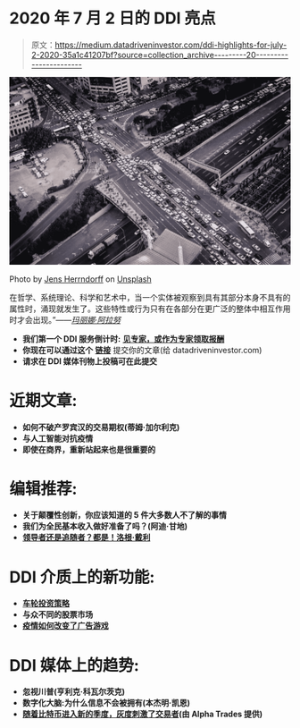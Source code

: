 # 2020 年 7 月 2 日的 DDI 亮点

> 原文：<https://medium.datadriveninvestor.com/ddi-highlights-for-july-2-2020-35a1c41207bf?source=collection_archive---------20----------------------->

![](img/a1ff1f50414623b9b177a9d5364e2dc2.png)

Photo by [Jens Herrndorff](https://unsplash.com/@jens_h?utm_source=medium&utm_medium=referral) on [Unsplash](https://unsplash.com?utm_source=medium&utm_medium=referral)

在哲学、系统理论、科学和艺术中，当一个实体被观察到具有其部分本身不具有的属性时，涌现就发生了。这些特性或行为只有在各部分在更广泛的整体中相互作用时才会出现。”——[*玛丽娜·阿拉努*](https://www.datadriveninvestor.com/2019/07/25/kleroterion-the-athenians-solution-to-corruption/)

*   **我们第一个 DDI 服务倒计时:** [**见专家，或作为专家领取报酬**](https://bit.ly/2BYOXUh)
*   **你现在可以通过这个** [**链接**](https://bit.ly/2BLBuPE) 提交你的文章(给 datadriveninvestor.com)
*   **请求在 DDI 媒体刊物上投稿可在此提交**[](https://bit.ly/37l0k4I)

# ****近期文章:****

*   **如何不破产罗宾汉的交易期权(蒂姆·加尔利克)**
*   **与人工智能对抗疫情**
*   **即使在商界，重新站起来也是很重要的**

# ****编辑推荐:****

*   **关于颠覆性创新，你应该知道的 5 件大多数人不了解的事情**
*   **我们为全民基本收入做好准备了吗？(阿迪·甘地)**
*   **[领导者还是追随者？都是！洛根·戴利](https://www.datadriveninvestor.com/2020/01/21/leader-or-follower-both/)**

# ****DDI 介质上的新功能:****

*   **[车轮投资策略](https://medium.com/datadriveninvestor/the-wheel-investment-strategy-335b6b532ff5)**
*   **与众不同的股票市场**
*   **[疫情如何改变了广告游戏](https://medium.com/datadriveninvestor/how-the-pandemic-has-changed-the-advertising-game-be5cec3524c1)**

# ****DDI 媒体上的趋势**:**

*   **忽视川普(亨利克·科瓦尔茨克)**
*   **数字化大脑:为什么信息不会被拥有(本杰明·凯恩)**
*   **[随着比特币进入新的季度，灰度刺激了交易者](https://medium.com/datadriveninvestor/grayscale-hypes-traders-as-bitcoin-enters-a-new-quarter-1602f12b2bb2)(由 Alpha Trades 提供)**